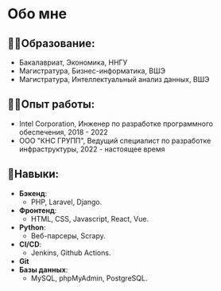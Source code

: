 # Обо мне

## 👨‍🎓Образование:

- Бакалавриат, Экономика, ННГУ
- Магистратура, Бизнес-информатика, ВШЭ
- Магистратура, Интеллектуальный анализ данных, ВШЭ

## 🧑‍💻Опыт работы:

- Intel Corporation, Инженер по разработке программного обеспечения, 2018 - 2022
- ООО "КНС ГРУПП", Ведущий специалист по разработке инфраструктуры, 2022 - настоящее время

## 💪Навыки:

- **Бэкенд**:
  - PHP, Laravel, Django.
- **Фронтенд**:
  - HTML, CSS, Javascript, React, Vue.
- **Python**:
  - Веб-парсеры, Scrapy.
- **CI/CD**:
  - Jenkins, Github Actions.
- **Git**
- **Базы данных**:
  - MySQL, phpMyAdmin, PostgreSQL.
